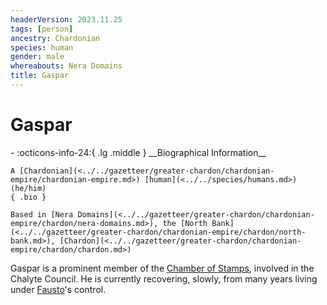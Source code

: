 ```yaml
---
headerVersion: 2023.11.25
tags: [person]
ancestry: Chardonian
species: human
gender: male
whereabouts: Nera Domains
title: Gaspar
---
```

# Gaspar
<div class="grid cards ext-narrow-margin ext-one-column" markdown>
- :octicons-info-24:{ .lg .middle } __Biographical Information__

    A [Chardonian](<../../gazetteer/greater-chardon/chardonian-empire/chardonian-empire.md>) [human](<../../species/humans.md>) (he/him)  
    { .bio }

    Based in [Nera Domains](<../../gazetteer/greater-chardon/chardonian-empire/chardon/nera-domains.md>), the [North Bank](<../../gazetteer/greater-chardon/chardonian-empire/chardon/north-bank.md>), [Chardon](<../../gazetteer/greater-chardon/chardonian-empire/chardon/chardon.md>)
</div>


Gaspar is a prominent member of the [Chamber of Stamps](<../../groups/chardonian-organizations/chamber-of-stamps.md>), involved in the Chalyte Council. He is currently recovering, slowly, from many years living under [Fausto](<./fausto.md>)'s control. 
